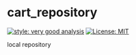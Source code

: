 # cart_repository

[![style: very good analysis][very_good_analysis_badge]][very_good_analysis_link]
[![License: MIT][license_badge]][license_link]

local repository 

[license_badge]: https://img.shields.io/badge/license-MIT-blue.svg
[license_link]: https://opensource.org/licenses/MIT
[very_good_analysis_badge]: https://img.shields.io/badge/style-very_good_analysis-B22C89.svg
[very_good_analysis_link]: https://pub.dev/packages/very_good_analysis
